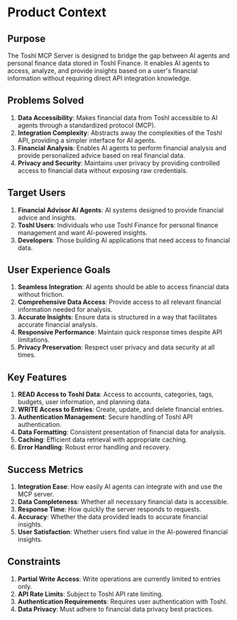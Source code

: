 # Product Context

## Purpose

The Toshl MCP Server is designed to bridge the gap between AI agents and personal finance data stored in Toshl Finance. It enables AI agents to access, analyze, and provide insights based on a user's financial information without requiring direct API integration knowledge.

## Problems Solved

1. **Data Accessibility**: Makes financial data from Toshl accessible to AI agents through a standardized protocol (MCP).
2. **Integration Complexity**: Abstracts away the complexities of the Toshl API, providing a simpler interface for AI agents.
3. **Financial Analysis**: Enables AI agents to perform financial analysis and provide personalized advice based on real financial data.
4. **Privacy and Security**: Maintains user privacy by providing controlled access to financial data without exposing raw credentials.

## Target Users

1. **Financial Advisor AI Agents**: AI systems designed to provide financial advice and insights.
2. **Toshl Users**: Individuals who use Toshl Finance for personal finance management and want AI-powered insights.
3. **Developers**: Those building AI applications that need access to financial data.

## User Experience Goals

1. **Seamless Integration**: AI agents should be able to access financial data without friction.
2. **Comprehensive Data Access**: Provide access to all relevant financial information needed for analysis.
3. **Accurate Insights**: Ensure data is structured in a way that facilitates accurate financial analysis.
4. **Responsive Performance**: Maintain quick response times despite API limitations.
5. **Privacy Preservation**: Respect user privacy and data security at all times.

## Key Features

1. **READ Access to Toshl Data**: Access to accounts, categories, tags, budgets, user information, and planning data.
2. **WRITE Access to Entries**: Create, update, and delete financial entries.
3. **Authentication Management**: Secure handling of Toshl API authentication.
4. **Data Formatting**: Consistent presentation of financial data for analysis.
5. **Caching**: Efficient data retrieval with appropriate caching.
6. **Error Handling**: Robust error handling and recovery.

## Success Metrics

1. **Integration Ease**: How easily AI agents can integrate with and use the MCP server.
2. **Data Completeness**: Whether all necessary financial data is accessible.
3. **Response Time**: How quickly the server responds to requests.
4. **Accuracy**: Whether the data provided leads to accurate financial insights.
5. **User Satisfaction**: Whether users find value in the AI-powered financial insights.

## Constraints

1. **Partial Write Access**: Write operations are currently limited to entries only.
2. **API Rate Limits**: Subject to Toshl API rate limiting.
3. **Authentication Requirements**: Requires user authentication with Toshl.
4. **Data Privacy**: Must adhere to financial data privacy best practices.
